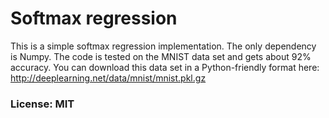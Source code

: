 # Softmax regression
This is a simple softmax regression implementation.
The only dependency is Numpy. The code is tested
on the MNIST data set and gets about 92% accuracy. 
You can download this data set in a Python-friendly format here: 
http://deeplearning.net/data/mnist/mnist.pkl.gz 

### License: MIT
